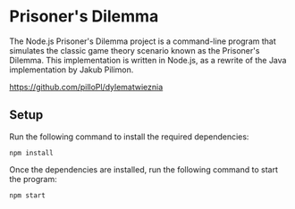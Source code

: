 # Prisoner's Dilemma

The Node.js Prisoner's Dilemma project is a command-line program that simulates the classic game theory scenario known as the Prisoner's Dilemma.
This implementation is written in Node.js, as a rewrite of the Java implementation by Jakub Pilimon.

https://github.com/pilloPl/dylematwieznia

## Setup

Run the following command to install the required dependencies:
```
npm install
```
Once the dependencies are installed, run the following command to start the program:
```
npm start
```